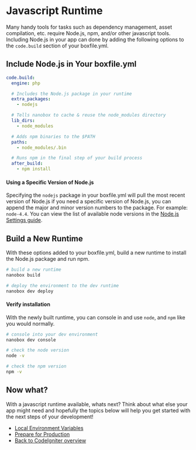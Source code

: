# Javascript Runtime
Many handy tools for tasks such as dependency management, asset compilation, etc. require Node.js, npm, and/or other javascript tools. Including Node.js in your app can done by adding the following options to the `code.build` section of your boxfile.yml.

## Include Node.js in Your boxfile.yml

```yaml
code.build:
  engine: php

  # Includes the Node.js package in your runtime
  extra_packages:
    - nodejs

  # Tells nanobox to cache & reuse the node_modules directory
  lib_dirs:
    - node_modules

  # Adds npm binaries to the $PATH
  paths:
    - node_modules/.bin

  # Runs npm in the final step of your build process
  after_build:
    - npm install
```

#### Using a Specific Version of Node.js
Specifying the `nodejs` package in your boxfile.yml will pull the most recent version of Node.js if you need a specific version of Node.js, you can append the major and minor version numbers to the package. For example: `node-4.4`. You can view the list of available node versions in the [Node.js Settings guide](#).

## Build a New Runtime
With these options added to your boxfile.yml, build a new runtime to install the Node.js package and run npm.

```bash
# build a new runtime
nanobox build

# deploy the environment to the dev runtime
nanobox dev deploy
```

#### Verify installation
With the newly built runtime, you can console in and use `node`, and `npm` like you would normally.

```bash
# console into your dev environment
nanobox dev console

# check the node version
node -v

# check the npm version
npm -v
```

## Now what?
With a javascript runtime available, whats next? Think about what else your app might need and hopefully the topics below will help you get started with the next steps of your development!

* [Local Environment Variables](/php/codeigniter/next-steps/local-evars)
* [Prepare for Production](/php/codeigniter/production/configure-codeigniter)
* [Back to CodeIgniter overview](/php/codeigniter)
